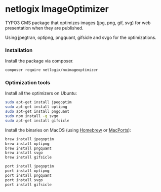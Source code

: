 netlogix ImageOptimizer
=======================
TYPO3 CMS package that optimizes images (jpg, png, gif, svg) for web presentation when they are published.

Using jpegtran, optipng, pngquant, gifsicle and svgo for the optimizations.

### Installation

Install the package via composer.

```bash
composer require netlogix/nximageoptimizer
```

### Optimization tools

Install all the optimizers on Ubuntu:

```bash
sudo apt-get install jpegoptim
sudo apt-get install optipng
sudo apt-get install pngquant
sudo npm install -g svgo
sudo apt-get install gifsicle
```

Install the binaries on MacOS (using [Homebrew](https://brew.sh/) or [MacPorts](https://www.macports.org/)):

```bash
brew install jpegoptim
brew install optipng
brew install pngquant
brew install svgo
brew install gifsicle
```

```bash
port install jpegoptim
port install optipng
port install pngquant
port install svgo
port install gifsicle
```
